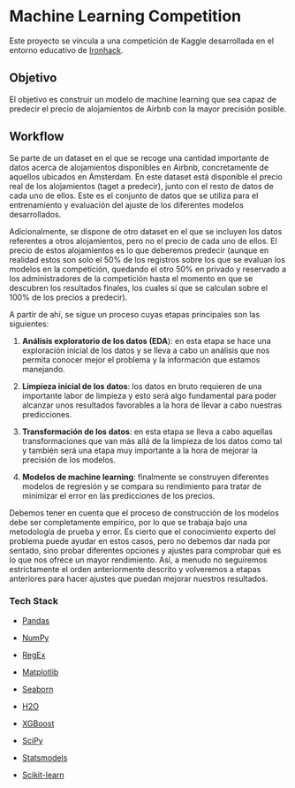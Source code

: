 # Machine Learning Competition

Este proyecto se vincula a una competición de Kaggle desarrollada en el entorno educativo de [Ironhack](https://www.ironhack.com/en).


## Objetivo

El objetivo es construir un modelo de machine learning que sea capaz de predecir el precio de alojamientos de Airbnb con la mayor precisión posible.

## Workflow

Se parte de un dataset en el que se recoge una cantidad importante de datos acerca de alojamientos disponibles en Airbnb, concretamente de aquellos ubicados en Ámsterdam. En este dataset está disponible el precio real de los alojamientos (taget a predecir), junto con el resto de datos de cada uno de ellos. Este es el conjunto de datos que se utiliza para el entrenamiento y evaluación del ajuste de los diferentes modelos desarrollados.

Adicionalmente, se dispone de otro dataset en el que se incluyen los datos referentes a otros alojamientos, pero no el precio de cada uno de ellos. El precio de estos alojamientos es lo que deberemos predecir (aunque en realidad estos son solo el 50% de los registros sobre los que se evaluan los modelos en la competición, quedando el otro 50% en privado y reservado a los administradores de la competición hasta el momento en que se descubren los resultados finales, los cuales sí que se calculan sobre el 100% de los precios a predecir).

A partir de ahí, se sigue un proceso cuyas etapas principales son las siguientes:

1. **Análisis exploratorio de los datos (EDA**): en esta etapa se hace una exploración inicial de los datos y se lleva a cabo un análisis que nos permita conocer mejor el problema y la información que estamos manejando. 

2. **Limpieza inicial de los datos**: los datos en bruto requieren de una importante labor de limpieza y esto será algo fundamental para poder alcanzar unos resultados favorables a la hora de llevar a cabo nuestras predicciones.

3. **Transformación de los datos**: en esta etapa se lleva a cabo aquellas transformaciones que van más allá de la limpieza de los datos como tal y también será una etapa muy importante a la hora de mejorar la precisión de los modelos.

4. **Modelos de machine learning**: finalmente se construyen diferentes modelos de regresión y se compara su rendimiento para tratar de minimizar el error en las predicciones de los precios.

Debemos tener en cuenta que el proceso de construcción de los modelos debe ser completamente empírico, por lo que se trabaja bajo una metodología de prueba y error. Es cierto que el conocimiento experto del problema puede ayudar en estos casos, pero no debemos dar nada por sentado, sino probar diferentes opciones y ajustes para comprobar qué es lo que nos ofrece un mayor rendimiento. Así, a menudo no seguiremos estrictamente el orden anteriormente descrito y volveremos a etapas anteriores para hacer ajustes que puedan mejorar nuestros resultados.


### Tech Stack

- [Pandas](https://pandas.pydata.org/)

- [NumPy](https://numpy.org/)

- [RegEx](https://docs.python.org/3/library/re.html)

- [Matplotlib](https://matplotlib.org/)

- [Seaborn](https://seaborn.pydata.org/)

- [H2O](https://docs.h2o.ai/h2o/latest-stable/h2o-py/docs/intro.html)

- [XGBoost](https://xgboost.readthedocs.io/en/stable/#)

- [SciPy](https://scipy.org/)

- [Statsmodels](https://www.statsmodels.org/stable/index.html)

- [Scikit-learn](https://scikit-learn.org/stable/)




